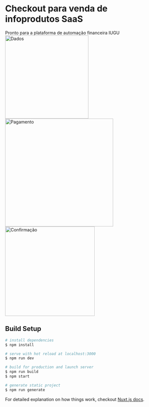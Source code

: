 # Checkout para venda de infoprodutos SaaS

Pronto para a plataforma de automação financeira IUGU 
<img width="270" alt="Dados" src="https://user-images.githubusercontent.com/14331609/111703571-9b3f2280-881c-11eb-9e83-ca2c71d9cf90.png">
<img width="350" alt="Pagamento" src="https://user-images.githubusercontent.com/14331609/111780559-51931e00-8896-11eb-8233-0593d93068cf.gif">
<img width="290" alt="Confirmação" src="https://user-images.githubusercontent.com/14331609/111782192-7e940080-8897-11eb-93cc-c93c285171cf.png">


## Build Setup

``` bash
# install dependencies
$ npm install

# serve with hot reload at localhost:3000
$ npm run dev

# build for production and launch server
$ npm run build
$ npm start

# generate static project
$ npm run generate
```

For detailed explanation on how things work, checkout [Nuxt.js docs](https://nuxtjs.org).
